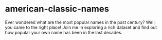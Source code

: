 # american-classic-names
Ever wondered what are the most popular names in the past century? Well, you came to the right place! Join me in exploring a rich dataset and find out how popular your own name has been in the last decades.
